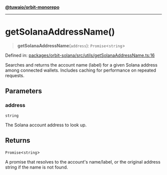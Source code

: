 [**@tuwaio/orbit-monorepo**](../../../README.md)

***

# getSolanaAddressName()

> **getSolanaAddressName**(`address`): `Promise`\<`string`\>

Defined in: [packages/orbit-solana/src/utils/getSolanaAddressName.ts:16](https://github.com/TuwaIO/orbit/blob/aaad6dba9ca155bdc6521e22b29ff003d5c8cf1f/packages/orbit-solana/src/utils/getSolanaAddressName.ts#L16)

Searches and returns the account name (label) for a given Solana address
among connected wallets. Includes caching for performance on repeated requests.

## Parameters

### address

`string`

The Solana account address to look up.

## Returns

`Promise`\<`string`\>

A promise that resolves to the account's name/label, or the original address string if the name is not found.
